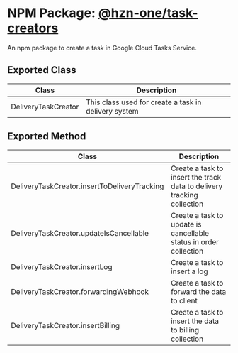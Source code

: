 # NPM Package: [@hzn-one/task-creators](https://www.npmjs.com/package/@hzn-one/task-creators)

An npm package to create a task in Google Cloud Tasks Service.

## Exported Class

| Class               | Description                                          |
| ------------------- | ---------------------------------------------------- |
| DeliveryTaskCreator | This class used for create a task in delivery system |

## Exported Method

| Class                                        | Description                                                            |
| -------------------------------------------- | ---------------------------------------------------------------------- |
| DeliveryTaskCreator.insertToDeliveryTracking | Create a task to insert the track data to delivery tracking collection |
| DeliveryTaskCreator.updateIsCancellable      | Create a task to update is cancellable status in order collection      |
| DeliveryTaskCreator.insertLog                | Create a task to insert a log                                          |
| DeliveryTaskCreator.forwardingWebhook        | Create a task to forward the data to client                            |
| DeliveryTaskCreator.insertBilling            | Create a task to insert the data to billing collection                 |
